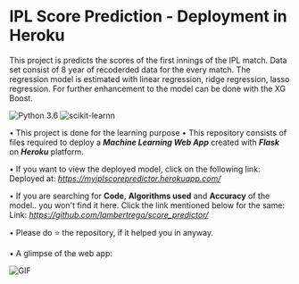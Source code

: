 # IPL Score Prediction - Deployment in Heroku
This project is predicts the scores of the first innings of the IPL match.
Data set consist of 8 year of recoderded data for the every match. 
The regression model is estimated with linear regression, ridge regression, lasso regression. For further enhancement to the model can be done with the XG Boost.

![Python 3.6](https://img.shields.io/badge/Python-3.6-brightgreen.svg) ![scikit-learnn](https://img.shields.io/badge/Library-Scikit_Learn-orange.svg)

• This project is done for the learning purpose
• This repository consists of files required to deploy a ___Machine Learning Web App___ created with ___Flask___ on ___Heroku___ platform.

• If you want to view the deployed model, click on the following link:<br />
Deployed at: _https://myiplscorepredictor.herokuapp.com/_

• If you are searching for __Code__, __Algorithms used__ and __Accuracy__ of the model.. you won't find it here. Click the link mentioned below for the same:<br />
Link: _https://github.com/lambertrego/score_predictor/_

• Please do ⭐ the repository, if it helped you in anyway.

• A glimpse of the web app:

 ![GIF](readme_resources/score_prediction_gui.gif)
 



